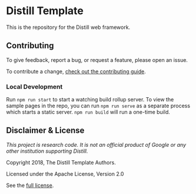 # Distill Template

This is the repository for the Distill web framework. 

## Contributing


To give feedback, report a bug, or request a feature, please open an issue.

To contribute a change, [check out the contributing guide](CONTRIBUTING.md).

### Local Development

Run `npm run start` to start a watching build rollup server. To view the sample pages in the repo, you can run `npm run serve` as a separate process which starts a static server. `npm run build` will run a one-time build.


## Disclaimer & License

_This project is research code. It is not an official product of Google or any other institution supporting Distill._

Copyright 2018, The Distill Template Authors.

Licensed under the Apache License, Version 2.0

See the [full license](LICENSE).
